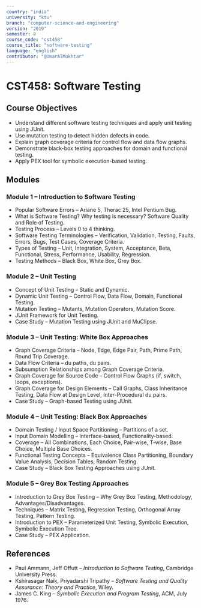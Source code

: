 ```yaml
---
country: "india"
university: "ktu"
branch: "computer-science-and-engineering"
version: "2019"
semester: 8
course_code: "cst458"
course_title: "software-testing"
language: "english"
contributor: "@UmarAlMukhtar"
---
```


# CST458: Software Testing  

## Course Objectives  
* Understand different software testing techniques and apply unit testing using JUnit.  
* Use mutation testing to detect hidden defects in code.  
* Explain graph coverage criteria for control flow and data flow graphs.  
* Demonstrate black-box testing approaches for domain and functional testing.  
* Apply PEX tool for symbolic execution-based testing.  

## Modules  

### Module 1 – Introduction to Software Testing  
* Popular Software Errors – Ariane 5, Therac 25, Intel Pentium Bug.  
* What is Software Testing? Why testing is necessary? Software Quality and Role of Testing.  
* Testing Process – Levels 0 to 4 thinking.  
* Software Testing Terminologies – Verification, Validation, Testing, Faults, Errors, Bugs, Test Cases, Coverage Criteria.  
* Types of Testing – Unit, Integration, System, Acceptance, Beta, Functional, Stress, Performance, Usability, Regression.  
* Testing Methods – Black Box, White Box, Grey Box.  

### Module 2 – Unit Testing  
* Concept of Unit Testing – Static and Dynamic.  
* Dynamic Unit Testing – Control Flow, Data Flow, Domain, Functional Testing.  
* Mutation Testing – Mutants, Mutation Operators, Mutation Score.  
* JUnit Framework for Unit Testing.  
* Case Study – Mutation Testing using JUnit and MuClipse.  

### Module 3 – Unit Testing: White Box Approaches  
* Graph Coverage Criteria – Node, Edge, Edge Pair, Path, Prime Path, Round Trip Coverage.  
* Data Flow Criteria – du paths, du pairs.  
* Subsumption Relationships among Graph Coverage Criteria.  
* Graph Coverage for Source Code – Control Flow Graphs (if, switch, loops, exceptions).  
* Graph Coverage for Design Elements – Call Graphs, Class Inheritance Testing, Data Flow at Design Level, Inter-Procedural du pairs.  
* Case Study – Graph-based Testing using JUnit.  

### Module 4 – Unit Testing: Black Box Approaches  
* Domain Testing / Input Space Partitioning – Partitions of a set.  
* Input Domain Modelling – Interface-based, Functionality-based.  
* Coverage – All Combinations, Each Choice, Pair-wise, T-wise, Base Choice, Multiple Base Choices.  
* Functional Testing Concepts – Equivalence Class Partitioning, Boundary Value Analysis, Decision Tables, Random Testing.  
* Case Study – Black Box Testing Approaches using JUnit.  

### Module 5 – Grey Box Testing Approaches  
* Introduction to Grey Box Testing – Why Grey Box Testing, Methodology, Advantages/Disadvantages.  
* Techniques – Matrix Testing, Regression Testing, Orthogonal Array Testing, Pattern Testing.  
* Introduction to PEX – Parameterized Unit Testing, Symbolic Execution, Symbolic Execution Tree.  
* Case Study – PEX Application.  

## References  
* Paul Ammann, Jeff Offutt – *Introduction to Software Testing*, Cambridge University Press.  
* Kshirasagar Naik, Priyadarshi Tripathy – *Software Testing and Quality Assurance: Theory and Practice*, Wiley.  
* James C. King – *Symbolic Execution and Program Testing*, ACM, July 1976.  
